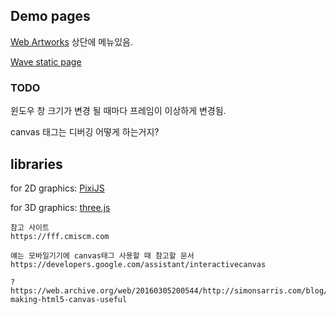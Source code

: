 ## Demo pages

[Web Artworks](http:/45.62.229.112:3000) 상단에 메뉴있음.

[Wave static page](https://k123s456h.github.io/web-artwork/wave)

### TODO

윈도우 창 크기가 변경 될 때마다 프레임이 이상하게 변경됨.

canvas 태그는 디버깅 어떻게 하는거지?


## libraries

for 2D graphics: [PixiJS](https://pixijs.com)

for 3D graphics: [three.js](https://threejs.org)



```
참고 사이트
https://fff.cmiscm.com

얘는 모바일기기에 canvas태그 사용할 때 참고할 문서
https://developers.google.com/assistant/interactivecanvas

?
https://web.archive.org/web/20160305200544/http://simonsarris.com/blog/510-making-html5-canvas-useful
```